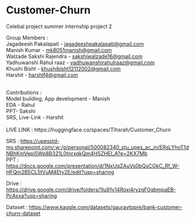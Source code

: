 # Customer-Churn
Celebal project summer internship project 2

Group Members : <br>
Jagadeesh Pakalapati - jagadeeshpakalapati@gmail.com <br>
Manish Kumar - mk8051manish@gmail.com <br>
Walzade Sakshi Rajendra - sakshiwalzade16@gmail.com <br>
Yadhuwanshi Rahul raaz - yadhuwanshirahulraaz@gmail.com <br>
Khushi Bisht - khushibisht12112002@gmail.com <br>
Harshit - harshlf4@gmail.com <br>

<br>
Contributions : <br>
Model building, App development - Manish <br>
EDA - Rahul <br>
PPT- Sakshi <br>
SRS, Live-Link - Harshit <br>
<br>
LIVE LINK : https://huggingface.co/spaces/Tihsrah/Customer_Churn

SRS : https://upesstd-my.sharepoint.com/:w:/g/personal/500082340_stu_upes_ac_in/ERsLYhoT1dNBhKmVepi5Wp8B321L0tnrxqkQm4HSZHEI_A?e=2KX7Mb <br>
PPT : https://docs.google.com/presentation/d/1NxUqZAuVs0bQsCGkC_Rf_W-HFQm2B5CL5tVuM4Ety2E/edit?usp=sharing

Drive : https://drive.google.com/drive/folders/1Iu91y14Roxi4ryzgF0qbmpaEB-PcAsxa?usp=sharing

Dataset : https://www.kaggle.com/datasets/gauravtopre/bank-customer-churn-dataset

